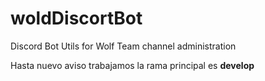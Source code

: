 # woldDiscortBot
Discord Bot Utils for Wolf Team channel administration

Hasta nuevo aviso trabajamos la rama principal es **develop**
